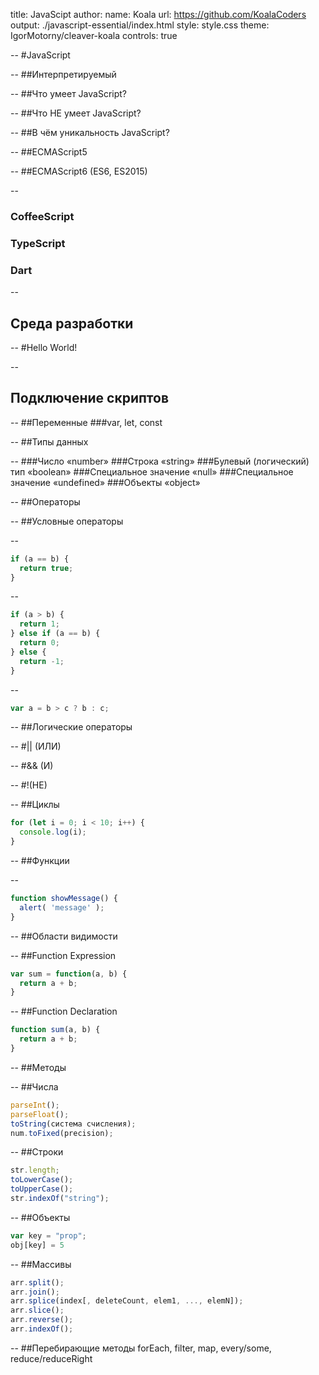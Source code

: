 title: JavaScipt
author:
  name: Koala
  url: https://github.com/KoalaCoders
output: ./javascript-essential/index.html
style: style.css
theme: IgorMotorny/cleaver-koala
controls: true


--
#JavaScript

--
##Интерпретируемый

--
##Что умеет JavaScript?

--
##Что НЕ умеет JavaScript?

--
##В чём уникальность JavaScript?

--
##ECMAScript5

--
##ECMAScript6 (ES6, ES2015)

--
### CoffeeScript
### TypeScript
### Dart

--
## Среда разработки

--
#Hello World!

--
## Подключение скриптов

--
##Переменные
###var, let, const

--
##Типы данных

--
###Число «number»
###Строка «string»
###Булевый (логический) тип «boolean»
###Специальное значение «null»
###Специальное значение «undefined»
###Объекты «object»

--
##Операторы

--
##Условные операторы

--
```js
if (a == b) {
  return true;
}
```
--
```js
if (a > b) {
  return 1;
} else if (a == b) {
  return 0;
} else {
  return -1;
}
```

--
```js
var a = b > c ? b : c;
```

--
##Логические операторы

--
#|| (ИЛИ)

--
#&& (И)

--
#!(НЕ)

--
##Циклы
```js
for (let i = 0; i < 10; i++) {
  console.log(i);
}
```
--
##Функции

--
```js
function showMessage() {
  alert( 'message' );
}
```

--
##Области видимости

--
##Function Expression
```js
var sum = function(a, b) {
  return a + b;
}
```

--
##Function Declaration
```js
function sum(a, b) {
  return a + b;
}
```
--
##Методы

--
##Числа
```js
parseInt();  
parseFloat();
toString(система счисления);
num.toFixed(precision);
```

--
##Строки
```js
str.length;
toLowerCase();
toUpperCase();
str.indexOf("string");

```
--
##Объекты
```js
var key = "prop";
obj[key] = 5
```
--
##Массивы
```js
arr.split();
arr.join();
arr.splice(index[, deleteCount, elem1, ..., elemN]);
arr.slice();
arr.reverse();
arr.indexOf();
```
--
##Перебирающие методы
forEach, filter, map, every/some, reduce/reduceRight
